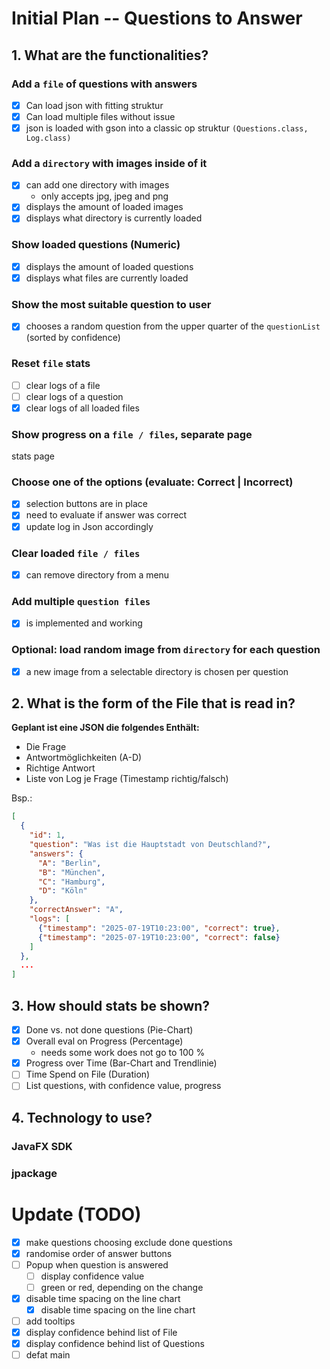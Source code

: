# Initial Plan -- Questions to Answer
## 1. What are the functionalities?
### Add a `file` of questions with answers
- [x] Can load json with fitting struktur
- [x] Can load multiple files without issue
- [x] json is loaded with gson into a classic op struktur `(Questions.class, Log.class)`
### Add a `directory` with images inside of it
- [x] can add one directory with images
  - only accepts jpg, jpeg and png
- [x] displays the amount of loaded images
- [x] displays what directory is currently loaded
### Show loaded questions (Numeric)
- [x] displays the amount of loaded questions
- [x] displays what files are currently loaded
### Show the most suitable question to user
- [x] chooses a random question from the upper quarter of the `questionList` (sorted by confidence)
### Reset `file` stats
- [ ] clear logs of a file
- [ ] clear logs of a question
- [x] clear logs of all loaded files
### Show progress on a `file / files`, separate page
stats page
### Choose one of the options (evaluate: Correct | Incorrect)
- [x] selection buttons are in place
- [x] need to evaluate if answer was correct
- [x] update log in Json accordingly
### Clear loaded `file / files`
- [x] can remove directory from a menu
### Add multiple `question files`
- [x] is implemented and working
### Optional: load random image from `directory` for each question
- [x] a new image from a selectable directory is chosen per question
## 2. What is the form of the File that is read in?
**Geplant ist eine JSON die folgendes Enthält:** 
- Die Frage
- Antwortmöglichkeiten (A-D)
- Richtige Antwort
- Liste von Log je Frage (Timestamp richtig/falsch)

Bsp.:
```JSON
[
  {
    "id": 1,
    "question": "Was ist die Hauptstadt von Deutschland?",
    "answers": {
      "A": "Berlin",
      "B": "München",
      "C": "Hamburg",
      "D": "Köln"
    },
    "correctAnswer": "A",
    "logs": [
      {"timestamp": "2025-07-19T10:23:00", "correct": true},
      {"timestamp": "2025-07-19T10:23:00", "correct": false}
    ]
  },
  ...
]
```
## 3. How should stats be shown?
- [x] Done vs. not done questions (Pie-Chart)
- [x] Overall eval on Progress (Percentage)
  - needs some work does not go to 100 %
- [x] Progress over Time (Bar-Chart and Trendlinie)
- [ ] Time Spend on File (Duration)
- [ ] List questions, with confidence value, progress
## 4. Technology to use?
### JavaFX SDK
### jpackage

# Update (TODO)
- [x] make questions choosing exclude done questions
- [x] randomise order of answer buttons
- [ ] Popup when question is answered
  - [ ] display confidence value
  - [ ] green or red, depending on the change
- [x] disable time spacing on the line chart
  - [x] disable time spacing on the line chart
- [ ] add tooltips
- [x] display confidence behind list of File
- [x] display confidence behind list of Questions
- [ ] defat main